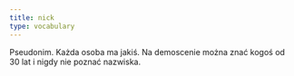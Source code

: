 ```yaml
---
title: nick
type: vocabulary
---
```


Pseudonim. Każda osoba ma jakiś. Na demoscenie można znać kogoś od 30 lat i nigdy nie poznać nazwiska.
